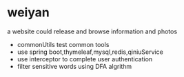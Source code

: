 # weiyan
a website could release and browse information and photos

* commonUtils test common tools 
* use spring boot,thymeleaf,mysql,redis,qiniuService
* use interceptor to complete user authentication
* filter sensitive words using DFA algrithm


